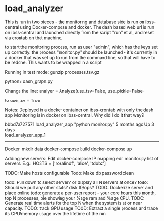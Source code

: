 # load_analyzer

This is run in two pieces - the monitoring and database side is run on ibss-central using 
Docker-compose and docker. The dash based web url is run on ibss-central and launched directly
from the script "run" et al, and reset via crontab on that machine.

to start the monitoring process, run as user "admin", which has the keys set up correctly.
the process "monitor.py" should be launched - it's currently in a docker that was set up 
to run from the command line, so that will have to be redone. This wants to be wrapped in a
script.

Running in test mode:
gunzip processes.tsv.gz

python3 dash_graph.py


Change the line: 
analyer = Analyze(use_tsv=False, use_pickle=False)

to use_tsv = True

Notes: 
Deployed in a docker container on ibss-crontab with only the dash app
Monitoring is in docker on ibss-central. Why did I do it that way?!

 bbbd7a727571   load_analyzer_app                            "python monitor.py"      5 months ago    Up 3 days                                                                                        
load_analyzer_app_1

---


Docker:
mkdir data
docker-compose build
docker-compose up

Adding new servers:
Edit docker-compose IP mapping
edit monitor.py list of servers. E.g.:
HOSTS = ['rosalindf', 'alice', 'tdobz']


TODO: Make hosts configurable
Todo: Make db password clean


todo: Pull down to select server? or display all N servers at once?
todo: Should we pull any other stats? disk IO/ops?
TODO: Dockerize server and place online
todo: generate a per-user report - your core hours this month, top N processes, pie showing your %age ram 
and %age CPU.
TODO: Generate real time alerts for the top N when the system is at or near capacity.
TODO: track GPU usage
TOOD: Extract a single process and trace its CPU/memory usage over the lifetime of the run

